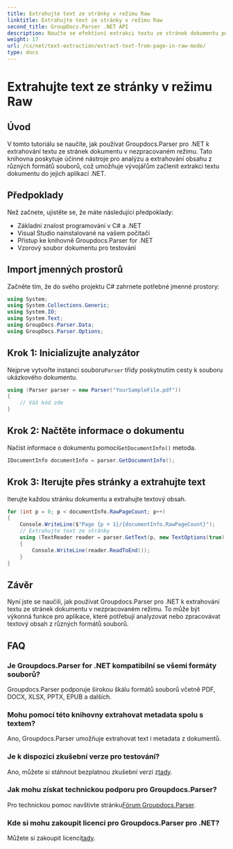 ```yaml
---
title: Extrahujte text ze stránky v režimu Raw
linktitle: Extrahujte text ze stránky v režimu Raw
second_title: GroupDocs.Parser .NET API
description: Naučte se efektivní extrakci textu ze stránek dokumentu pomocí Groupdocs.Parser for .NET v tomto komplexním tutoriálu.
weight: 17
url: /cs/net/text-extraction/extract-text-from-page-in-raw-mode/
type: docs
---
```

# Extrahujte text ze stránky v režimu Raw

## Úvod
V tomto tutoriálu se naučíte, jak používat Groupdocs.Parser pro .NET k extrahování textu ze stránek dokumentu v nezpracovaném režimu. Tato knihovna poskytuje účinné nástroje pro analýzu a extrahování obsahu z různých formátů souborů, což umožňuje vývojářům začlenit extrakci textu dokumentu do jejich aplikací .NET.
## Předpoklady
Než začnete, ujistěte se, že máte následující předpoklady:
- Základní znalost programování v C# a .NET
- Visual Studio nainstalované na vašem počítači
- Přístup ke knihovně Groupdocs.Parser for .NET
- Vzorový soubor dokumentu pro testování

## Import jmenných prostorů
Začněte tím, že do svého projektu C# zahrnete potřebné jmenné prostory:
```csharp
using System;
using System.Collections.Generic;
using System.IO;
using System.Text;
using GroupDocs.Parser.Data;
using GroupDocs.Parser.Options;
```
## Krok 1: Inicializujte analyzátor
 Nejprve vytvořte instanci souboru`Parser` třídy poskytnutím cesty k souboru ukázkového dokumentu.
```csharp
using (Parser parser = new Parser("YourSampleFile.pdf"))
{
    // Váš kód zde
}
```
## Krok 2: Načtěte informace o dokumentu
 Načíst informace o dokumentu pomocí`GetDocumentInfo()` metoda.
```csharp
IDocumentInfo documentInfo = parser.GetDocumentInfo();
```
## Krok 3: Iterujte přes stránky a extrahujte text
Iterujte každou stránku dokumentu a extrahujte textový obsah.
```csharp
for (int p = 0; p < documentInfo.RawPageCount; p++)
{
    Console.WriteLine($"Page {p + 1}/{documentInfo.RawPageCount}");
    // Extrahujte text ze stránky
    using (TextReader reader = parser.GetText(p, new TextOptions(true)))
    {
        Console.WriteLine(reader.ReadToEnd());
    }
}
```

## Závěr
Nyní jste se naučili, jak používat Groupdocs.Parser pro .NET k extrahování textu ze stránek dokumentu v nezpracovaném režimu. To může být výkonná funkce pro aplikace, které potřebují analyzovat nebo zpracovávat textový obsah z různých formátů souborů.

## FAQ
### Je Groupdocs.Parser for .NET kompatibilní se všemi formáty souborů?
Groupdocs.Parser podporuje širokou škálu formátů souborů včetně PDF, DOCX, XLSX, PPTX, EPUB a dalších.
### Mohu pomocí této knihovny extrahovat metadata spolu s textem?
Ano, Groupdocs.Parser umožňuje extrahovat text i metadata z dokumentů.
### Je k dispozici zkušební verze pro testování?
 Ano, můžete si stáhnout bezplatnou zkušební verzi z[tady](https://releases.groupdocs.com/).
### Jak mohu získat technickou podporu pro Groupdocs.Parser?
 Pro technickou pomoc navštivte stránku[Fórum Groupdocs.Parser](https://forum.groupdocs.com/c/parser/17).
### Kde si mohu zakoupit licenci pro Groupdocs.Parser pro .NET?
 Můžete si zakoupit licenci[tady](https://purchase.groupdocs.com/buy).